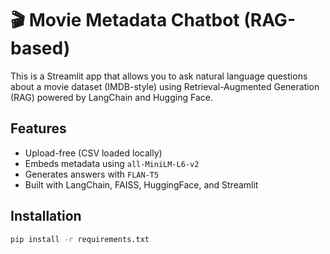 # 🎬 Movie Metadata Chatbot (RAG-based)

This is a Streamlit app that allows you to ask natural language questions about a movie dataset (IMDB-style) using Retrieval-Augmented Generation (RAG) powered by LangChain and Hugging Face.

## Features
- Upload-free (CSV loaded locally)
- Embeds metadata using `all-MiniLM-L6-v2`
- Generates answers with `FLAN-T5`
- Built with LangChain, FAISS, HuggingFace, and Streamlit

## Installation

```bash
pip install -r requirements.txt
